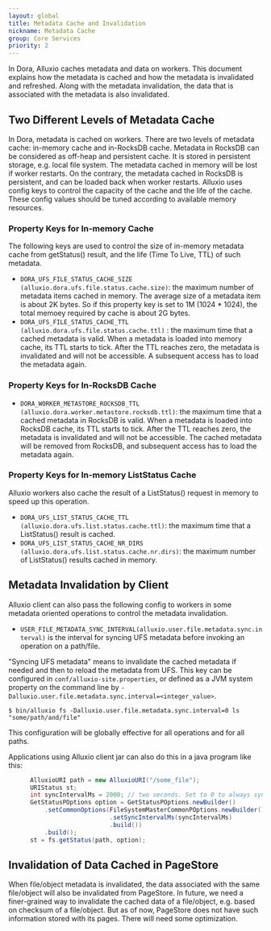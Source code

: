 ```yaml
---
layout: global
title: Metadata Cache and Invalidation
nickname: Metadata Cache
group: Core Services
priority: 2
---
```


In Dora, Alluxio caches metadata and data on workers. This document explains how the metadata is cached and how the metadata is invalidated and refreshed. Along with the metadata invalidation, the data that is associated with the metadata is also invalidated.

## Two Different Levels of Metadata Cache

In Dora, metadata is cached on workers. There are two levels of metadata cache: in-memory cache and in-RocksDB cache.
Metadata in RocksDB can be considered as off-heap and persistent cache. It is stored in persistent storage, e.g. local file system.
The metadata cached in memory will be lost if worker restarts. On the contrary, the metadata cached in RocksDB is persistent, and can be loaded
back when worker restarts. Alluxio uses config keys to control the capacity of the cache and the life of the cache. These config values should
be tuned according to available memory resources.

### Property Keys for In-memory Cache

The following keys are used to control the size of in-memory metadata cache from getStatus() result, and the life (Time To Live, TTL) of such metadata.
- `DORA_UFS_FILE_STATUS_CACHE_SIZE (alluxio.dora.ufs.file.status.cache.size)`: the maximum number of metadata items cached in memory. The average size of a metadata item is about 2K bytes. So if this property key is set to 1M (1024 * 1024), the total memoey required by cache is about 2G bytes.
- `DORA_UFS_FILE_STATUS_CACHE_TTL (alluxio.dora.ufs.file.status.cache.ttl)`  : the maximum time that a cached metadata is valid. When a metadata is loaded into memory cache, its TTL starts to tick. After the TTL reaches zero, the metadata is invalidated and will not be accessible. A subsequent access has to load the metadata again.

### Property Keys for In-RocksDB Cache

- `DORA_WORKER_METASTORE_ROCKSDB_TTL (alluxio.dora.worker.metastore.rocksdb.ttl)`: the maximum time that a cached metadata in RocksDB is valid. When a metadata is loaded into RocksDB cache, its TTL starts to tick. After the TTL reaches zero, the metadata is invalidated and will not be accessible. The cached metadata will be removed from RocksDB, and subsequent access has to load the metadata again.

### Property Keys for In-memory ListStatus Cache

Alluxio workers also cache the result of a ListStatus() request in memory to speed up this operation.
- `DORA_UFS_LIST_STATUS_CACHE_TTL (alluxio.dora.ufs.list.status.cache.ttl)`: the maximum time that a ListStatus() result is cached.
- `DORA_UFS_LIST_STATUS_CACHE_NR_DIRS (alluxio.dora.ufs.list.status.cache.nr.dirs)`: the maximum number of ListStatus() results cached in memory.

## Metadata Invalidation by Client

Alluxio client can also pass the following config to workers in some metadata oriented operations to control the metadata invalidation.
- `USER_FILE_METADATA_SYNC_INTERVAL(alluxio.user.file.metadata.sync.interval)` is the interval for syncing UFS metadata before invoking an operation on a path/file.

"Syncing UFS metadata" means to invalidate the cached metadata if needed and then to reload the metadata from UFS. This key can be configured in `conf/alluxio-site.properties`, or defined as a JVM system property on the command line by `-Dalluxio.user.file.metadata.sync.interval=<integer_value>`.
```console
$ bin/alluxio fs -Dalluxio.user.file.metadata.sync.interval=0 ls "some/path/and/file"
```
This configuration will be globally effective for all operations and for all paths.

Applications using Alluxio client jar can also do this in a java program like this:
```java
      AlluxioURI path = new AlluxioURI("/some_file");
      URIStatus st;
      int syncIntervalMs = 2000; // two seconds. Set to 0 to always sync metadata
      GetStatusPOptions option = GetStatusPOptions.newBuilder()
          .setCommonOptions(FileSystemMasterCommonPOptions.newBuilder()
                            .setSyncIntervalMs(syncIntervalMs)
                            .build())
          .build();
      st = fs.getStatus(path, option);
```

## Invalidation of Data Cached in PageStore

When file/object metadata is invalidated, the data associated with the same file/object will also be invalidated from PageStore.
In future, we need a finer-grained way to invalidate the cached data of a file/object, e.g. based on checksum of a file/object.
But as of now, PageStore does not have such information stored with its pages. There will need some optimization.
